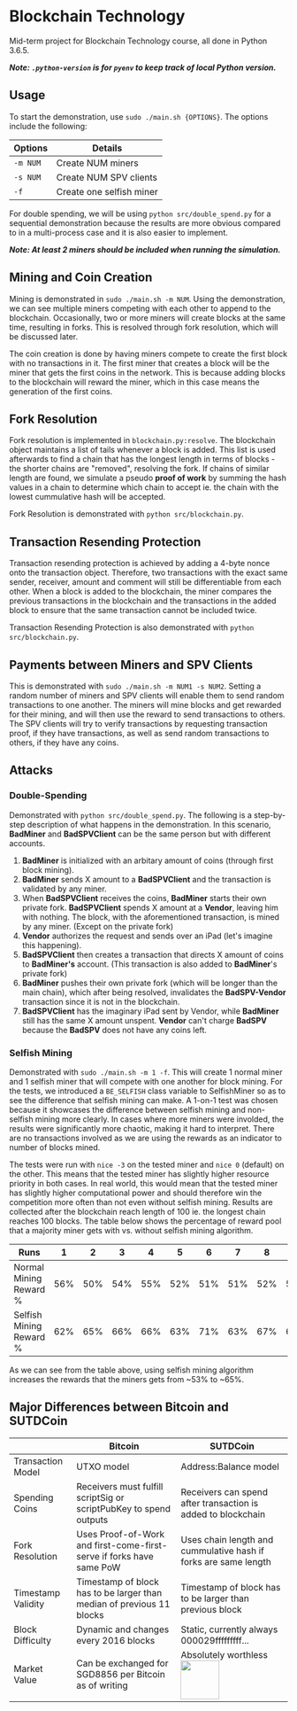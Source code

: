 # Blockchain Technology
Mid-term project for Blockchain Technology course, all done in Python 3.6.5.

___Note: `.python-version` is for `pyenv` to keep track of local Python
version.___

## Usage
To start the demonstration, use `sudo ./main.sh {OPTIONS}`. The options include
the following:

| Options   | Details                   |
|-----------|---------------------------|
| `-m NUM`  | Create NUM miners         |
| `-s NUM`  | Create NUM SPV clients    |
| `-f`      | Create one selfish miner  |

For double spending, we will be using `python src/double_spend.py` for a
sequential demonstration because the results are more obvious compared to
in a multi-process case and it is also easier to implement.

___Note: At least 2 miners should be included when running the simulation.___

## Mining and Coin Creation

Mining is demonstrated in `sudo ./main.sh -m NUM`. Using the demonstration,
we can see multiple miners competing with each other to append to the
blockchain. Occasionally, two or more miners will create blocks at the same
time, resulting in forks. This is resolved through fork resolution, which will
be discussed later.

The coin creation is done by having miners compete to create the first 
block with no transactions in it. The first miner that creates a block will
be the miner that gets the first coins in the network. This is because adding
blocks to the blockchain will reward the miner, which in this case means the
generation of the first coins.

## Fork Resolution

Fork resolution is implemented in `blockchain.py:resolve`. The blockchain 
object maintains a list of tails whenever a block is added. This list is 
used afterwards to find a chain that has the longest length in terms of 
blocks - the shorter chains are "removed", resolving the fork. If chains 
of similar length are found, we simulate a pseudo **proof of work** by summing 
the hash values in a chain to determine which chain to accept ie. the 
chain with the lowest cummulative hash will be accepted.

Fork Resolution is demonstrated with `python src/blockchain.py`.

## Transaction Resending Protection

Transaction resending protection is achieved by adding a 4-byte nonce onto the
transaction object. Therefore, two transactions with the exact same sender, 
receiver, amount and comment will still be differentiable from each other. 
When a block is added to the blockchain, the miner compares the previous 
transactions in the blockchain and the transactions in the added block to
ensure that the same transaction cannot be included twice.

Transaction Resending Protection is also demonstrated with 
`python src/blockchain.py`.

## Payments between Miners and SPV Clients

This is demonstrated with `sudo ./main.sh -m NUM1 -s NUM2`. 
Setting a random number of miners and SPV clients will enable them to 
send random transactions to one another. The miners will mine blocks and get
rewarded for their mining, and will then use the reward to send transactions
to others. The SPV clients will try to verify transactions by requesting
transaction proof, if they have transactions, as well as send random 
transactions to others, if they have any coins.

## Attacks

### Double-Spending

Demonstrated with `python src/double_spend.py`. The following is a
step-by-step description of what happens in the demonstration. In this
scenario, **BadMiner** and **BadSPVClient** can be the same person but with
different accounts.

1. **BadMiner** is initialized with an arbitary amount of coins (through first
   block mining).
2. **BadMiner** sends X amount to a **BadSPVClient** and the transaction is
   validated by any miner.
3. When **BadSPVClient** receives the coins, **BadMiner** starts their own private fork. **BadSPVClient** spends X amount at a **Vendor**, 
   leaving him with nothing. The block, with the aforementioned transaction, 
   is mined by any miner. (Except on the private fork)
4. **Vendor** authorizes the request and sends over an iPad 
   (let's imagine this happening).
5. **BadSPVClient** then creates a transaction that directs X amount of coins
   to **BadMiner's** account. (This transaction is also added to **BadMiner**'s private fork)
6. **BadMiner** pushes their own private fork (which will be longer than the main chain), which after being resolved, 
   invalidates the **BadSPV-Vendor** transaction since it is not in the
   blockchain. 
8. **BadSPVClient** has the imaginary iPad sent by Vendor, while **BadMiner** 
   still has the same X amount unspent. **Vendor** can't charge **BadSPV** because 
   the **BadSPV** does not have any coins left.

### Selfish Mining

Demonstrated with `sudo ./main.sh -m 1 -f`. This will create 1 normal miner and
1 selfish miner that will compete with one another for block mining. For the 
tests, we introduced a `BE_SELFISH` class variable to SelfishMiner so as to 
see the difference that selfish mining can make. A 1-on-1 test was chosen 
because it showcases the difference between selfish mining and non-selfish 
mining more clearly. In cases where more miners were involded, the results 
were significantly more chaotic, making it hard to interpret. There are no 
transactions involved as we are using the rewards as an indicator to number 
of blocks mined.

The tests were run with `nice -3` on the tested miner and `nice 0` (default) 
on the other. This means that the tested miner has slightly higher resource
priority in both cases. In real world, this would mean that the tested miner 
has slightly higher computational power and should therefore win the
competition more often than not even without selfish mining. Results are 
collected after the blockchain reach length of 100 ie. the longest chain 
reaches 100 blocks. The table below shows the percentage of reward pool that
a majority miner gets with vs. without selfish mining algorithm. 

| Runs                      | 1    | 2    | 3    | 4    | 5    | 6    | 7    | 8    | Average |
|---------------------------|------|------|------|------|------|------|------|------|---------|
| Normal Mining Reward %    | 56%  | 50%  | 54%  | 55%  | 52%  | 51%  | 51%  | 52%  | 52.625% |
| Selfish Mining Reward %   | 62%  | 65%  | 66%  | 66%  | 63%  | 71%  | 63%  | 67%  | 65.375% |

As we can see from the table above, using selfish mining algorithm increases
the rewards that the miners gets from ~53% to ~65%.


## Major Differences between Bitcoin and SUTDCoin

|                    | Bitcoin                                                               | SUTDCoin              |
|--------------------|-----------------------------------------------------------------------|-----------------------|
| Transaction Model  | UTXO model                                                            | Address:Balance model |
| Spending Coins     | Receivers must fulfill scriptSig or scriptPubKey to spend outputs     | Receivers can spend after transaction is added to blockchain |
| Fork Resolution    | Uses Proof-of-Work and first-come-first-serve if forks have same PoW  | Uses chain length and cummulative hash if forks are same length |
| Timestamp Validity | Timestamp of block has to be larger than median of previous 11 blocks | Timestamp of block has to be larger than previous block |
| Block Difficulty   | Dynamic and changes every 2016 blocks                                 | Static, currently always 000029fffffffff... |
| Market Value       | Can be exchanged for SGD8856 per Bitcoin as of writing                | Absolutely worthless <img src="https://ih0.redbubble.net/image.500553700.1057/sticker,375x360-bg,ffffff.u2.png" width="70"> |


